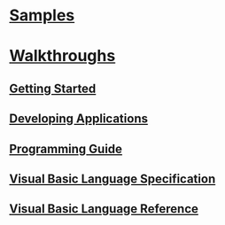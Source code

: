 # [Samples](sample-applications.md)
# [Walkthroughs](walkthroughs.md)
## [Getting Started](index.md)
## [Developing Applications](developing-apps/index.md)
## [Programming Guide](visual-basic/programming-guide)
## [Visual Basic Language Specification](reference)
## [Visual Basic Language Reference](language-reference/index.md)
